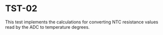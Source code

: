 # TST-02
This test implements the calculations for converting NTC resistance values ​​read by the ADC to temperature degrees.
